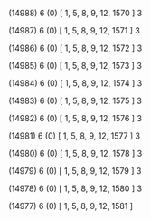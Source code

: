 (14988) 6 (0) [ 1, 5, 8, 9, 12, 1570 ] 3 


(14987) 6 (0) [ 1, 5, 8, 9, 12, 1571 ] 3 


(14986) 6 (0) [ 1, 5, 8, 9, 12, 1572 ] 3 


(14985) 6 (0) [ 1, 5, 8, 9, 12, 1573 ] 3 


(14984) 6 (0) [ 1, 5, 8, 9, 12, 1574 ] 3 


(14983) 6 (0) [ 1, 5, 8, 9, 12, 1575 ] 3 


(14982) 6 (0) [ 1, 5, 8, 9, 12, 1576 ] 3 


(14981) 6 (0) [ 1, 5, 8, 9, 12, 1577 ] 3 


(14980) 6 (0) [ 1, 5, 8, 9, 12, 1578 ] 3 


(14979) 6 (0) [ 1, 5, 8, 9, 12, 1579 ] 3 


(14978) 6 (0) [ 1, 5, 8, 9, 12, 1580 ] 3 


(14977) 6 (0) [ 1, 5, 8, 9, 12, 1581 ]  

